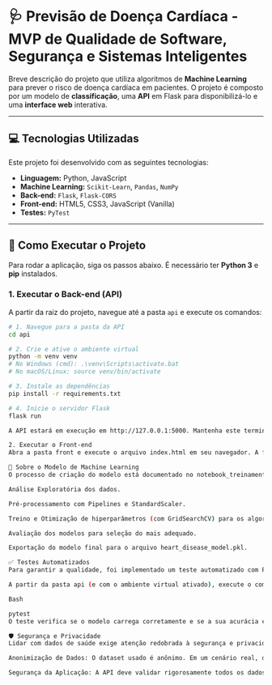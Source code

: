 # 🩺 Previsão de Doença Cardíaca - MVP de Qualidade de Software, Segurança e Sistemas Inteligentes

Breve descrição do projeto que utiliza algoritmos de **Machine Learning** para prever o risco de doença cardíaca em pacientes. O projeto é composto por um modelo de **classificação**, uma **API** em Flask para disponibilizá-lo e uma **interface web** interativa.

---

## 💻 Tecnologias Utilizadas

Este projeto foi desenvolvido com as seguintes tecnologias:

* **Linguagem:** Python, JavaScript
* **Machine Learning:** `Scikit-Learn`, `Pandas`, `NumPy`
* **Back-end:** `Flask`, `Flask-CORS`
* **Front-end:** HTML5, CSS3, JavaScript (Vanilla)
* **Testes:** `PyTest`

---

## 🚀 Como Executar o Projeto

Para rodar a aplicação, siga os passos abaixo. É necessário ter **Python 3** e **pip** instalados.

### 1. Executar o Back-end (API)

A partir da raiz do projeto, navegue até a pasta `api` e execute os comandos:

```bash
# 1. Navegue para a pasta da API
cd api

# 2. Crie e ative o ambiente virtual
python -m venv venv
# No Windows (cmd): .\venv\Scripts\activate.bat
# No macOS/Linux: source venv/bin/activate

# 3. Instale as dependências
pip install -r requirements.txt

# 4. Inicie o servidor Flask
flask run

A API estará em execução em http://127.0.0.1:5000. Mantenha este terminal aberto.

2. Executar o Front-end
Abra a pasta front e execute o arquivo index.html em seu navegador. A forma mais fácil é usando a extensão Live Server no VS Code.

🧠 Sobre o Modelo de Machine Learning
O processo de criação do modelo está documentado no notebook_treinamento.ipynb e inclui as seguintes etapas:

Análise Exploratória dos dados.

Pré-processamento com Pipelines e StandardScaler.

Treino e Otimização de hiperparâmetros (com GridSearchCV) para os algoritmos KNN, Árvore de Decisão, Naive Bayes e SVM.

Avaliação dos modelos para seleção do mais adequado.

Exportação do modelo final para o arquivo heart_disease_model.pkl.

✅ Testes Automatizados
Para garantir a qualidade, foi implementado um teste automatizado com PyTest.

A partir da pasta api (e com o ambiente virtual ativado), execute o comando:

Bash

pytest
O teste verifica se o modelo carrega corretamente e se a sua acurácia está acima de um limiar pré-definido, prevenindo a implantação de um modelo de baixa performance.

🛡️ Segurança e Privacidade
Lidar com dados de saúde exige atenção redobrada à segurança e privacidade. As boas práticas de Desenvolvimento de Software Seguro (SSD) foram consideradas:

Anonimização de Dados: O dataset usado é anônimo. Em um cenário real, dados sensíveis seriam submetidos a pseudonimização, generalização e mascaramento.

Segurança da Aplicação: A API deve validar rigorosamente todos os dados recebidos (validação no back-end), e a comunicação em produção deve ser feita sobre HTTPS. Para garantir que apenas usuários autorizados acessem a API, seria implementado um sistema de autenticação e autorização.
